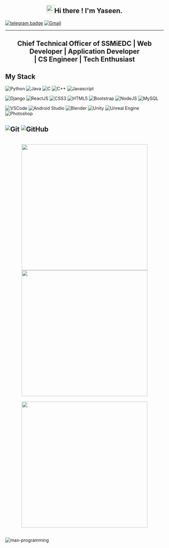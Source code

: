 <h2 align="center"> <img src="https://media.giphy.com/media/hvRJCLFzcasrR4ia7z/giphy.gif" width="25px">Hi there ! I'm Yaseen. </h1>


[![telegram badge](https://img.shields.io/badge/Telegram-2CA5E0?style=for-the-badge&logo=telegram&logoColor=white)](https://t.me/mhd_yazin)
[![Gmail](https://img.shields.io/badge/Gmail-D14836?style=for-the-badge&logo=gmail&logoColor=white)](mailto:ymkcmpd@gmail.com)

---

<h2 align="center">Chief Technical Officer of SSMiEDC | Web Developer | Application Developer <br>| CS Engineer | Tech Enthusiast</h2>
<!-- <p align="center"><img height="450" <img src="./OpenSourceBro.png" alt=""></a></p> -->

## My Stack

![Python](https://img.shields.io/badge/Python-3776AB?style=for-the-badge&logo=python&logoColor=white)
![Java](	https://img.shields.io/badge/Java-ED8B00?style=for-the-badge&logo=java&logoColor=white)
![C](	https://img.shields.io/badge/C-00599C?style=for-the-badge&logo=c&logoColor=white)
![C++](https://img.shields.io/badge/C%2B%2B-00599C?style=for-the-badge&logo=c%2B%2B&logoColor=white)
![Javascript](https://img.shields.io/badge/JavaScript-323330?style=for-the-badge&logo=javascript&logoColor=F7DF1E)

![Django](https://img.shields.io/badge/Django-092E20?style=for-the-badge&logo=django&logoColor=green)
![ReactJS](https://img.shields.io/badge/React-20232A?style=for-the-badge&logo=react&logoColor=61DAFB)
![CSS3](https://img.shields.io/badge/CSS3-1572B6?style=for-the-badge&logo=css3&logoColor=white)
![HTML5](https://img.shields.io/badge/HTML5-E34F26?style=for-the-badge&logo=html5&logoColor=white)
![Bootstrap](https://img.shields.io/badge/Bootstrap-563D7C?style=for-the-badge&logo=bootstrap&logoColor=white)
![NodeJS](https://img.shields.io/badge/Node.js-339933?style=for-the-badge&logo=nodedotjs&logoColor=white)
![MySQL](https://img.shields.io/badge/MySQL-00000F?style=for-the-badge&logo=mysql&logoColor=white)

![VSCode](https://img.shields.io/badge/Visual_Studio_Code-0078D4?style=for-the-badge&logo=visual%20studio%20code&logoColor=white)
![Android Studio](https://img.shields.io/badge/Android_Studio-3DDC84?style=for-the-badge&logo=android-studio&logoColor=white)
![Blender](https://img.shields.io/badge/blender-%23F5792A.svg?style=for-the-badge&logo=blender&logoColor=white)
![Unity](https://img.shields.io/badge/Unity-100000?style=for-the-badge&logo=unity&logoColor=white)
![Unreal Engine](https://img.shields.io/badge/-Unreal%20Engine-313131?style=for-the-badge&logo=unreal-engine&logoColor=white) 
![Photoshop ](https://img.shields.io/badge/Adobe-Photoshop-31A8FF?style=for-the-badge&logo=Adobe-Photoshop&labelColor=0a446b&logoWidth=1)

![Git](https://img.shields.io/badge/Git-F05032?style=for-the-badge&logo=git&logoColor=white)
![GitHub](https://img.shields.io/badge/GitHub-100000?style=for-the-badge&logo=github&logoColor=white)
---
<br>
<div align="center">
   <img width="400" src="https://github-readme-stats.vercel.app/api?username=
muhammed-yaseen-kc&theme=tokyonight&show_icons=true&hide_border=true&count_private=true" />
   <img width="400" src="http://github-readme-streak-stats.herokuapp.com?user=
muhammed-yaseen-kc&theme=tokyonight&hide_border=true" />
</div>
<br>
<div align="center">
  <img width="400" src="https://github-readme-stats.vercel.app/api/top-langs/?username=
muhammed-yaseen-kc&theme=tokyonight&layout=compact&hide_border=true"
</div>
<br>
<br>
<p><img align="left" src="https://activity-graph.herokuapp.com/graph?username=
muhammed-yaseen-kc&theme=github" alt="max-programming" /></p> 



